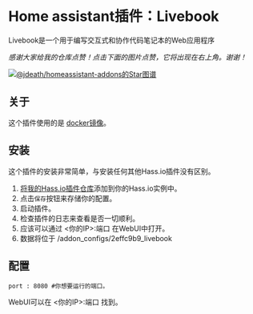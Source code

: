 # Home assistant插件：Livebook

Livebook是一个用于编写交互式和协作代码笔记本的Web应用程序

_感谢大家给我的仓库点赞！点击下面的图片点赞，它将出现在右上角。谢谢！_

[![@jdeath/homeassistant-addons的Star图谱](https://reporoster.com/stars/jdeath/homeassistant-addons)](https://github.com/jdeath/homeassistant-addons/stargazers)

## 关于

这个插件使用的是 [docker镜像](https://github.com/livebook-dev/livebook)。

## 安装

这个插件的安装非常简单，与安装任何其他Hass.io插件没有区别。

1. [将我的Hass.io插件仓库][repository]添加到你的Hass.io实例中。
1. 点击`保存`按钮来存储你的配置。
1. 启动插件。
1. 检查插件的日志来查看是否一切顺利。
1. 应该可以通过 <你的IP>:端口 在WebUI中打开。
1. 数据将位于 /addon_configs/2effc9b9_livebook
## 配置

```
port : 8080 #你想要运行的端口。
```

WebUI可以在 <你的IP>:端口 找到。

[repository]: https://github.com/jdeath/homeassistant-addons